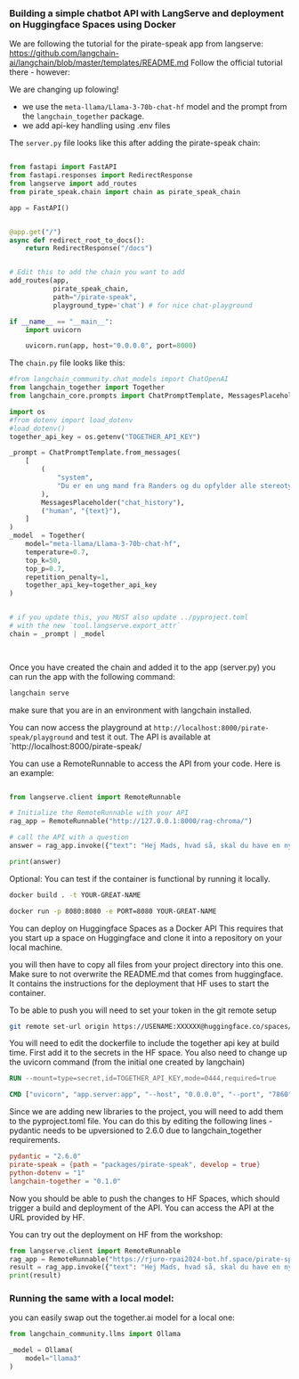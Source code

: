### Building a simple chatbot API with LangServe and deployment on Huggingface Spaces using Docker

We are following the tutorial for the pirate-speak app from langserve: https://github.com/langchain-ai/langchain/blob/master/templates/README.md
Follow the official tutorial there - however:

We are changing up folowing! 
- we use the `meta-llama/Llama-3-70b-chat-hf` model and the prompt from the `langchain_together` package.
- we add api-key handling using .env files

The `server.py` file looks like this after adding the pirate-speak chain:

```python

from fastapi import FastAPI
from fastapi.responses import RedirectResponse
from langserve import add_routes
from pirate_speak.chain import chain as pirate_speak_chain

app = FastAPI()


@app.get("/")
async def redirect_root_to_docs():
    return RedirectResponse("/docs")


# Edit this to add the chain you want to add
add_routes(app, 
           pirate_speak_chain, 
           path="/pirate-speak",
           playground_type='chat') # for nice chat-playground

if __name__ == "__main__":
    import uvicorn

    uvicorn.run(app, host="0.0.0.0", port=8000)

```

The `chain.py` file looks like this:

```python
#from langchain_community.chat_models import ChatOpenAI
from langchain_together import Together
from langchain_core.prompts import ChatPromptTemplate, MessagesPlaceholder

import os
#from dotenv import load_dotenv
#load_dotenv()
together_api_key = os.getenv("TOGETHER_API_KEY")

_prompt = ChatPromptTemplate.from_messages(
    [
        (
            "system",
            "Du er en ung mand fra Randers og du opfylder alle stereotyper. Du svarer som sådan en ville gøre. Du svarer relativ kort og stopper efter et svar.",
        ),
        MessagesPlaceholder("chat_history"),
        ("human", "{text}"),
    ]
)
_model  = Together(
    model="meta-llama/Llama-3-70b-chat-hf",
    temperature=0.7,
    top_k=50,
    top_p=0.7,
    repetition_penalty=1,
    together_api_key=together_api_key
)


# if you update this, you MUST also update ../pyproject.toml
# with the new `tool.langserve.export_attr`
chain = _prompt | _model

    
```

Once you have created the chain and added it to the app (server.py) you can run the app with the following command:

```bash
langchain serve
```
make sure that you are in an environment with langchain installed.

You can now access the playground at `http://localhost:8000/pirate-speak/playground` and test it out.
The API is available at `http://localhost:8000/pirate-speak/

You can use a RemoteRunnable to access the API from your code. Here is an example:

```python

from langserve.client import RemoteRunnable

# Initialize the RemoteRunnable with your API 
rag_app = RemoteRunnable("http://127.0.0.1:8000/rag-chroma/")

# call the API with a question
answer = rag_app.invoke({"text": "Hej Mads, hvad så, skal du have en ny bil?", "chat_history": []})

print(answer)

```

Optional:
You can test if the container is functional by running it locally.

```bash
docker build . -t YOUR-GREAT-NAME
```

```bash
docker run -p 8080:8080 -e PORT=8080 YOUR-GREAT-NAME
```

You can deploy on Huggingface Spaces as a Docker API
This requires that you start up a space on Huggingface and clone it into a repository on your local machine.

you will then have to copy all files from your project directory into this one. Make sure to not overwrite the README.md that comes from huggingface. It contains the instructions for the deployment that HF uses to start the container.

To be able to push you will need to set your token in the git remote setup

```bash
git remote set-url origin https://USENAME:XXXXXX@huggingface.co/spaces/USER/REPO-ID
```

You will need to edit the dockerfile to include the together api key at build time. First add it to the secrets in the HF space. 
You also need to change up the uvicorn command (from the initial one created by langchain)


```Dockerfile
RUN --mount=type=secret,id=TOGETHER_API_KEY,mode=0444,required=true 

CMD ["uvicorn", "app.server:app", "--host", "0.0.0.0", "--port", "7860"]
```

Since we are adding new libraries to the project, you will need to add them to the pyproject.toml file. You can do this by editing the following lines - pydantic needs to be upversioned to 2.6.0 due to langchain_together requirements.

```toml
pydantic = "2.6.0"
pirate-speak = {path = "packages/pirate-speak", develop = true}
python-dotenv = "1"
langchain-together = "0.1.0"
```

Now you should be able to push the changes to HF Spaces, which should trigger a build and deployment of the API. You can access the API at the URL provided by HF.


You can try out the deployment on HF from the workshop:

```python
from langserve.client import RemoteRunnable
rag_app = RemoteRunnable("https://rjuro-rpai2024-bot.hf.space/pirate-speak/") # Roman's deployment. You can also check out the file structure there.
result = rag_app.invoke({"text": "Hej Mads, hvad så, skal du have en ny bil?", "chat_history": []})
print(result)
```

### Running the same with a local model:

you can easily swap out the together.ai model for a local one:

```python
from langchain_community.llms import Ollama

_model = Ollama(
    model="llama3"
)
```